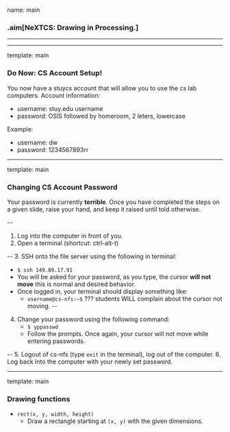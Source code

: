 name: main

### .aim[NeXTCS: Drawing in Processing.]

<style></style>

<hr>

---
template: main

### Do Now: CS Account Setup!
You now have a stuycs account that will allow you to use the cs lab computers.
Account information:
* username: stuy.edu username
* password: OSIS followed by homeroom, 2 leters, lowercase

Example:
* username: dw
* password: 1234567893rr

---
template: main

### Changing CS Account Password
Your password is currently __terrible__. Once you have completed the steps on a given slide, raise your hand, and keep it raised until told otherwise.

--

1. Log into the computer in front of you.
2. Open a terminal (shortcut: ctrl-alt-t)

--
3. SSH onto the file server using the following in terminal:
   * `$ ssh 149.89.17.91`
   * You will be asked for your password, as you type, the cursor __will not move__ this is normal and desired behavior.
   * Once logged in, your terminal should display something like:
     - `username@cs-nfs:~$`
???
students WILL complain about the cursor not moving.
--
4. Change your password using the following command:
   * `$ yppasswd`
   * Follow the prompts. Once again, your cursor will not move while entering passwords.

--
5. Logout of cs-nfs (type `exit` in the terminal), log out of the computer.
6. Log back into the computer with your newly set password.

---
template: main
### Drawing functions

* `rect(x, y, width, height)`
  - Draw a rectangle starting at `(x, y)` with the given dimensions.
